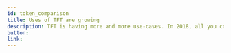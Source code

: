```yaml
---
id: token_comparison
title: Uses of TFT are growing
description: TFT is having more and more use-cases. In 2018, all you could do was send TFT from one TFT account to another. But here a few things you can do today
button: 
link: 
---
```

